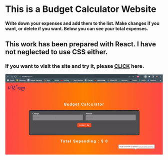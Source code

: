 # This is a Budget Calculator Website

#### Write down your expenses and add them to the list. Make changes if you want, or delete if you want. Below you can see your total expenses.

## This work has been prepared with React. I have not neglected to use CSS either.

### If you want to visit the site and try it, please <a href="https://ozsoyibrahim-budget-calculator.netlify.app/">CLICK</a> here.

![screen.gif](./src/screen.gif)
